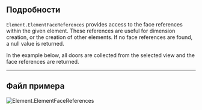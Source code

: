 ## Подробности
`Element.ElementFaceReferences` provides access to the face references within the given element. These references are useful for dimension creation, or the creation of other elements. If no face references are found, a null value is returned.

In the example below, all doors are collected from the selected view and the face references are returned.
___
## Файл примера

![Element.ElementFaceReferences](./Revit.Elements.Element.ElementFaceReferences_img.jpg)
